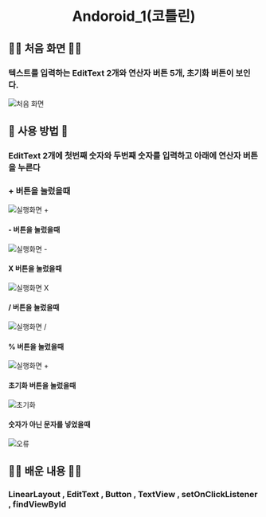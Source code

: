 # <center>Andoroid_1(코틀린)</center>

## 👋🏻 처음 화면 👋🏻
### 텍스트를 입력하는 EditText 2개와 연산자 버튼 5개, 초기화 버튼이 보인다.
<img alt="처음 화면" src="https://user-images.githubusercontent.com/102125786/184782969-5c744f13-5d28-4be0-ac52-8d888f07ba29.png">

## 📱 사용 방법 📱
### EditText 2개에 첫번째 숫자와 두번째 숫자를 입력하고 아래에 연산자 버튼을 누른다 

### + 버튼을 눌렀을때
<img alt="실행화면 + " src="https://user-images.githubusercontent.com/102125786/184783501-aba83ed7-93c7-42fb-8a79-7059c08eb7c0.png">

#### - 버튼을 눌렀을때
<img alt="실행화면 - " src="https://user-images.githubusercontent.com/102125786/184783947-be35ca4a-af60-4002-9962-8bf2024783dd.png">

#### X 버튼을 눌렀을때
<img alt="실행화면 X " src="https://user-images.githubusercontent.com/102125786/184784289-3a3ee644-154c-4a9a-a2d0-ace80246b553.png">

#### / 버튼을 눌렀을때
<img alt="실행화면 / " src="https://user-images.githubusercontent.com/102125786/184784386-2d12c24c-6867-490d-8b53-fd88b317e674.png">

#### % 버튼을 눌렀을때
<img alt="실행화면 + " src="https://user-images.githubusercontent.com/102125786/184784477-3c6693d0-7bfe-4e2c-a9e5-ef43be85ee2a.png">

#### 초기화 버튼을 눌렀을때
<img alt="초기화" src="https://user-images.githubusercontent.com/102125786/184784769-484757bf-bf47-494f-bcf1-3d23e61c84f7.png">

#### 숫자가 아닌 문자를 넣었을때
<img alt ="오류" src="https://user-images.githubusercontent.com/102125786/184785888-502cf5f7-1701-4b53-b7f8-a6d83b7b495f.png">

## ✍🏻 배운 내용 ✍🏻
### LinearLayout , EditText , Button , TextView , setOnClickListener , findViewById 
